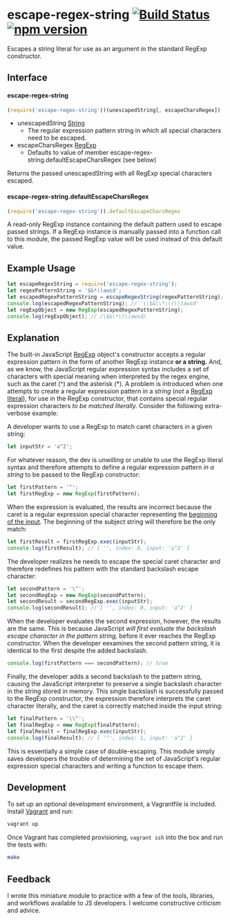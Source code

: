 # escape-regex-string [![Build Status](https://travis-ci.org/monotonee/escape-regex-string.svg?branch=master)](https://travis-ci.org/monotonee/escape-regex-string) [![npm version](https://badge.fury.io/js/escape-regex-string.svg)](https://www.npmjs.com/package/escape-regex-string)

Escapes a string literal for use as an argument in the standard RegExp constructor.

## Interface

#### escape-regex-string

```javascript
(require('escape-regex-string'))(unescapedString[, escapeCharsRegex])
```
* unescapedString [String](https://developer.mozilla.org/en-US/docs/Web/JavaScript/Reference/Global_Objects/String)
  * The regular expression pattern string in which all special characters need to be escaped.
* escapeCharsRegex [RegExp](https://developer.mozilla.org/en-US/docs/Web/JavaScript/Reference/Global_Objects/RegExp)
  * Defaults to value of member escape-regex-string.defaultEscapeCharsRegex (see below)

Returns the passed unescapedString with all RegExp special characters escaped.

#### escape-regex-string.defaultEscapeCharsRegex

```javascript
(require('escape-regex-string')).defaultEscapeCharsRegex
```
A read-only RegExp instance containing the default pattern used to escape passed strings. If a RegExp instance is
manually passed into a function call to this module, the passed RegExp value will be used instead of this default value.

## Example Usage
```javascript
let escapeRegexString = require('escape-regex-string');
let regexPatternString = '$&*()awsd';
let escapedRegexPatternString = escapeRegexString(regexPatternString);
console.log(escapedRegexPatternString); // '\\$&\\*\\(\\)awsd'
let regExpObject = new RegExp(escapedRegexPatternString);
console.log(regExpObject); // /\$&\*\(\)awsd/
```

## Explanation
The built-in JavaScript [RegExp](https://developer.mozilla.org/en-US/docs/Web/JavaScript/Reference/Global_Objects/RegExp)
object's constructor accepts a regular expression pattern in the form of another RegExp instance **or a string.** And,
as we know, the JavaScript regular expression syntax includes a set of characters with special meaning when interpreted
by the regex engine, such as the caret (^) and the asterisk (*). A problem is introduced when one attempts to create a
regular expression pattern in a *string* (*not* a
[RegExp literal](https://developer.mozilla.org/en-US/docs/Web/JavaScript/Reference/Global_Objects/RegExp#Description)),
for use in the RegExp constructor, that contains special regular expression characters *to be matched literally.*
Consider the following extra-verbose example:

A developer wants to use a RegExp to match caret characters in a given string:
```javascript
let inputStr = 'a^2';
```
For whatever reason, the dev is unwilling or unable to use the RegExp literal syntax and therefore attempts to define a
regular expression pattern *in a string* to be passed to the RegExp constructor:
```javascript
let firstPattern = '^';
let firstRegExp = new RegExp(firstPattern);
```
When the expression is evaluated, the results are incorrect because the caret is a regular expression special character
representing the [beginning of the input](https://developer.mozilla.org/en-US/docs/Web/JavaScript/Guide/Regular_Expressions#special-caret).
The beginning of the subject string will therefore be the only match:
```javascript
let firstResult = firstRegExp.exec(inputStr);
console.log(firstResult); // [ '', index: 0, input: 'a^2' ]
```
The developer realizes he needs to escape the special caret character and therefore redefines his pattern with the
standard backslash escape character:
```javascript
let secondPattern = '\^';
let secondRegExp = new RegExp(secondPattern);
let secondResult = secondRegExp.exec(inputStr);
console.log(secondResult); // [ '', index: 0, input: 'a^2' ]
```
When the developer evaluates the second expression, however, the results are the same. This is because JavaScript *will
first evaluate the backslash escape character in the pattern string,* before it ever reaches the RegExp constructor.
When the developer eexamines the second pattern string, it is identical to the first despite the added backslash.
```javascript
console.log(firstPattern === secondPattern); // true
```
Finally, the developer adds a second backslash to the pattern string, causing the JavaScript interpreter to preserve a
single backslash character in the string stored in memory. This single backslash is successfully passed to the RegExp
constructor, the expression therefore interprets the caret character literally, and the caret is correctly matched
inside the input string:
```javascript
let finalPattern = '\\^';
let finalRegExp = new RegExp(finalPattern);
let finalResult = finalRegExp.exec(inputStr);
console.log(finalResult); // [ '^', index: 1, input: 'a^2' ]
```
This is essentially a simple case of double-escaping. This module simply saves developers the trouble of determining the
set of JavaScript's regular expression special characters and writing a function to escape them.

## Development

To set up an optional development environment, a Vagrantfile is included. Install [Vagrant](https://www.vagrantup.com)
and run:
```sh
vagrant up
 ```
Once Vagrant has completed provisioning, `vagrant ssh` into the box and run the tests with:
```sh
make
```

## Feedback

I wrote this miniature module to practice with a few of the tools, libraries, and workflows available to JS developers.
I welcome constructive criticism and advice.
